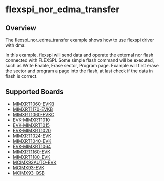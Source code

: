 # flexspi_nor_edma_transfer

## Overview
The flexspi_nor_edma_transfer example shows how to use flexspi driver with dma:

In this example, flexspi will send data and operate the external nor flash connected with FLEXSPI. Some simple flash command will
be executed, such as Write Enable, Erase sector, Program page.
Example will first erase the sector and program a page into the flash, at last check if the data in flash is correct.

## Supported Boards
- [MIMXRT1060-EVKB](../../../../_boards/evkbmimxrt1060/driver_examples/flexspi/nor/edma_transfer/example_board_readme.md)
- [MIMXRT1170-EVKB](../../../../_boards/evkbmimxrt1170/driver_examples/flexspi/nor/edma_transfer/example_board_readme.md)
- [MIMXRT1060-EVKC](../../../../_boards/evkcmimxrt1060/driver_examples/flexspi/nor/edma_transfer/example_board_readme.md)
- [EVK-MIMXRT1010](../../../../_boards/evkmimxrt1010/driver_examples/flexspi/nor/edma_transfer/example_board_readme.md)
- [EVK-MIMXRT1015](../../../../_boards/evkmimxrt1015/driver_examples/flexspi/nor/edma_transfer/example_board_readme.md)
- [EVK-MIMXRT1020](../../../../_boards/evkmimxrt1020/driver_examples/flexspi/nor/edma_transfer/example_board_readme.md)
- [MIMXRT1024-EVK](../../../../_boards/evkmimxrt1024/driver_examples/flexspi/nor/edma_transfer/example_board_readme.md)
- [MIMXRT1040-EVK](../../../../_boards/evkmimxrt1040/driver_examples/flexspi/nor/edma_transfer/example_board_readme.md)
- [EVK-MIMXRT1064](../../../../_boards/evkmimxrt1064/driver_examples/flexspi/nor/edma_transfer/example_board_readme.md)
- [MIMXRT1160-EVK](../../../../_boards/evkmimxrt1160/driver_examples/flexspi/nor/edma_transfer/example_board_readme.md)
- [MIMXRT1180-EVK](../../../../_boards/evkmimxrt1180/driver_examples/flexspi/nor/edma_transfer/example_board_readme.md)
- [MCIMX93AUTO-EVK](../../../../_boards/mcimx93autoevk/driver_examples/flexspi/nor/edma_transfer/example_board_readme.md)
- [MCIMX93-EVK](../../../../_boards/mcimx93evk/driver_examples/flexspi/nor/edma_transfer/example_board_readme.md)
- [MCIMX93-QSB](../../../../_boards/mcimx93qsb/driver_examples/flexspi/nor/edma_transfer/example_board_readme.md)
